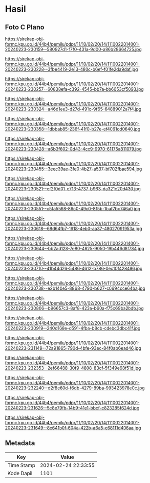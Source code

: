 # Hasil

## Foto C Plano

https://sirekap-obj-formc.kpu.go.id/44b4/pemilu/pdpr/11/10/02/20/14/1110022014001-20240223-230159--580927d1-f7f0-431a-9d00-a86b28664725.jpg

https://sirekap-obj-formc.kpu.go.id/44b4/pemilu/pdpr/11/10/02/20/14/1110022014001-20240223-230228--3fbe4419-2e13-480c-b6ef-f01fe2da9daf.jpg

https://sirekap-obj-formc.kpu.go.id/44b4/pemilu/pdpr/11/10/02/20/14/1110022014001-20240223-230257--60838efa-c392-4545-bb7a-bb6653cf5093.jpg

https://sirekap-obj-formc.kpu.go.id/44b4/pemilu/pdpr/11/10/02/20/14/1110022014001-20240223-230324--a46d1ee3-d27d-491c-9f65-64889012a7f4.jpg

https://sirekap-obj-formc.kpu.go.id/44b4/pemilu/pdpr/11/10/02/20/14/1110022014001-20240223-230358--1dbbab85-236f-41f0-b27e-ef4061cd0640.jpg

https://sirekap-obj-formc.kpu.go.id/44b4/pemilu/pdpr/11/10/02/20/14/1110022014001-20240223-230428--a6b3f602-0d43-4cc9-9970-61175a811079.jpg

https://sirekap-obj-formc.kpu.go.id/44b4/pemilu/pdpr/11/10/02/20/14/1110022014001-20240223-230455--3eec39ae-3fe0-4b27-a537-bf702fbae594.jpg

https://sirekap-obj-formc.kpu.go.id/44b4/pemilu/pdpr/11/10/02/20/14/1110022014001-20240223-230521--ef2f0d01-c713-4737-b963-da321c20d430.jpg

https://sirekap-obj-formc.kpu.go.id/44b4/pemilu/pdpr/11/10/02/20/14/1110022014001-20240223-230551--c5fa5598-86c0-49c0-8f5b-1baf7bc746a0.jpg

https://sirekap-obj-formc.kpu.go.id/44b4/pemilu/pdpr/11/10/02/20/14/1110022014001-20240223-230618--68d64fb7-1918-4eb0-aa37-48027091953a.jpg

https://sirekap-obj-formc.kpu.go.id/44b4/pemilu/pdpr/11/10/02/20/14/1110022014001-20240223-230644--bb2ad128-7e80-4625-9050-19b446d8f784.jpg

https://sirekap-obj-formc.kpu.go.id/44b4/pemilu/pdpr/11/10/02/20/14/1110022014001-20240223-230710--41b44d26-5486-4612-b786-0ec10f428486.jpg

https://sirekap-obj-formc.kpu.go.id/44b4/pemilu/pdpr/11/10/02/20/14/1110022014001-20240223-230738--e2b140e5-8868-4790-b627-c0694cce64ba.jpg

https://sirekap-obj-formc.kpu.go.id/44b4/pemilu/pdpr/11/10/02/20/14/1110022014001-20240223-230806--b96657c3-8af8-423a-b60a-f75c69ba2bdb.jpg

https://sirekap-obj-formc.kpu.go.id/44b4/pemilu/pdpr/11/10/02/20/14/1110022014001-20240223-230919--240d168e-d591-4fba-b8cb-cdebc3dbc41f.jpg

https://sirekap-obj-formc.kpu.go.id/44b4/pemilu/pdpr/11/10/02/20/14/1110022014001-20240223-231149--72a91865-790d-4bfe-93ec-84f0ab6ead46.jpg

https://sirekap-obj-formc.kpu.go.id/44b4/pemilu/pdpr/11/10/02/20/14/1110022014001-20240223-232353--2ef66488-30f9-4808-83cf-5f349e68f51d.jpg

https://sirekap-obj-formc.kpu.go.id/44b4/pemilu/pdpr/11/10/02/20/14/1110022014001-20240223-232240--d2f8e60d-f6db-4279-89ba-993423978e0c.jpg

https://sirekap-obj-formc.kpu.go.id/44b4/pemilu/pdpr/11/10/02/20/14/1110022014001-20240223-231626--5c8e79fb-14b9-41e1-bbcf-c823285f624d.jpg

https://sirekap-obj-formc.kpu.go.id/44b4/pemilu/pdpr/11/10/02/20/14/1110022014001-20240223-231649--8c641b0f-604a-422b-a6a5-c68111d406aa.jpg


## Metadata

| Key        | Value               |
| ---------- | ------------------- |
| Time Stamp | 2024-02-24 22:33:55 |
| Kode Dapil | 1101                |



